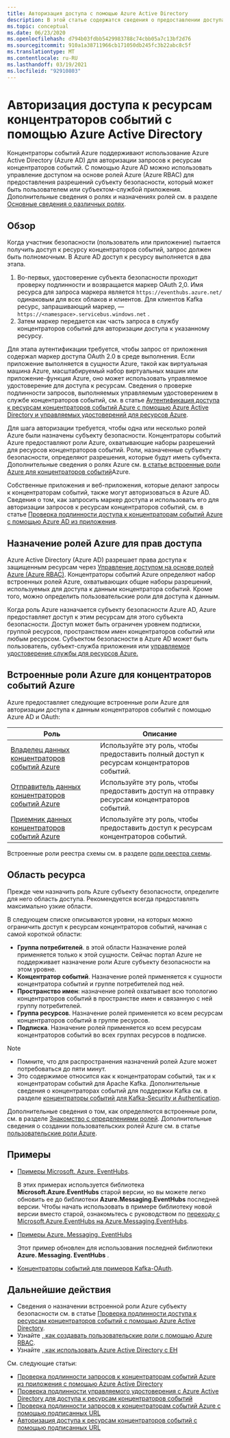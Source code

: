 ```yaml
---
title: Авторизация доступа с помощью Azure Active Directory
description: В этой статье содержатся сведения о предоставлении доступа к ресурсам концентраторов событий с помощью Azure Active Directory.
ms.topic: conceptual
ms.date: 06/23/2020
ms.openlocfilehash: d794b03fdbb5429983788c74cbb05a7c13bf2d76
ms.sourcegitcommit: 910a1a38711966cb171050db245fc3b22abc8c5f
ms.translationtype: MT
ms.contentlocale: ru-RU
ms.lasthandoff: 03/19/2021
ms.locfileid: "92910803"
---
```

# <a name="authorize-access-to-event-hubs-resources-using-azure-active-directory"></a>Авторизация доступа к ресурсам концентраторов событий с помощью Azure Active Directory
Концентраторы событий Azure поддерживают использование Azure Active Directory (Azure AD) для авторизации запросов к ресурсам концентраторов событий. С помощью Azure AD можно использовать управление доступом на основе ролей Azure (Azure RBAC) для предоставления разрешений субъекту безопасности, который может быть пользователем или субъектом-службой приложения. Дополнительные сведения о ролях и назначениях ролей см. в разделе [Основные сведения о различных ролях](../role-based-access-control/overview.md).

## <a name="overview"></a>Обзор
Когда участник безопасности (пользователь или приложение) пытается получить доступ к ресурсу концентраторов событий, запрос должен быть полномочным. В Azure AD доступ к ресурсу выполняется в два этапа. 

 1. Во-первых, удостоверение субъекта безопасности проходит проверку подлинности и возвращается маркер OAuth 2,0. Имя ресурса для запроса маркера является `https://eventhubs.azure.net/` одинаковым для всех облаков и клиентов. Для клиентов Kafka ресурс, запрашивающий маркер, — `https://<namespace>.servicebus.windows.net` .
 1. Затем маркер передается как часть запроса в службу концентраторов событий для авторизации доступа к указанному ресурсу.

Для этапа аутентификации требуется, чтобы запрос от приложения содержал маркер доступа OAuth 2.0 в среде выполнения. Если приложение выполняется в сущности Azure, такой как виртуальная машина Azure, масштабируемый набор виртуальных машин или приложение-функция Azure, оно может использовать управляемое удостоверение для доступа к ресурсам. Сведения о проверке подлинности запросов, выполняемых управляемым удостоверением в службе концентраторов событий, см. в статье [Аутентификация доступа к ресурсам концентраторов событий Azure с помощью Azure Active Directory и управляемых удостоверений для ресурсов Azure](authenticate-managed-identity.md). 

Для шага авторизации требуется, чтобы одна или несколько ролей Azure были назначены субъекту безопасности. Концентраторы событий Azure предоставляют роли Azure, охватывающие наборы разрешений для ресурсов концентраторов событий. Роли, назначенные субъекту безопасности, определяют разрешения, которые будут иметь субъекта. Дополнительные сведения о ролях Azure см. [в статье встроенные роли Azure для концентраторов событий](#azure-built-in-roles-for-azure-event-hubs)Azure. 

Собственные приложения и веб-приложения, которые делают запросы к концентраторам событий, также могут авторизоваться в Azure AD. Сведения о том, как запросить маркер доступа и использовать его для авторизации запросов к ресурсам концентраторов событий, см. в статье [Проверка подлинности доступа к концентраторам событий Azure с помощью Azure AD из приложения](authenticate-application.md). 

## <a name="assign-azure-roles-for-access-rights"></a>Назначение ролей Azure для прав доступа
Azure Active Directory (Azure AD) разрешает права доступа к защищенным ресурсам через [Управление доступом на основе ролей Azure (Azure RBAC)](../role-based-access-control/overview.md). Концентраторы событий Azure определяют набор встроенных ролей Azure, охватывающих общие наборы разрешений, используемых для доступа к данным концентратора событий. Кроме того, можно определить пользовательские роли для доступа к данным.

Когда роль Azure назначается субъекту безопасности Azure AD, Azure предоставляет доступ к этим ресурсам для этого субъекта безопасности. Доступ может быть ограничен уровнем подписки, группой ресурсов, пространством имен концентраторов событий или любым ресурсом. Субъектом безопасности в Azure AD может быть пользователь, субъект-служба приложения или [управляемое удостоверение службы для ресурсов Azure.](../active-directory/managed-identities-azure-resources/overview.md)

## <a name="azure-built-in-roles-for-azure-event-hubs"></a>Встроенные роли Azure для концентраторов событий Azure
Azure предоставляет следующие встроенные роли Azure для авторизации доступа к данным концентраторов событий с помощью Azure AD и OAuth:

| Роль | Описание | 
| ---- | ----------- | 
| [Владелец данных концентраторов событий Azure](../role-based-access-control/built-in-roles.md#azure-event-hubs-data-owner) | Используйте эту роль, чтобы предоставить полный доступ к ресурсам концентраторов событий. |
| [Отправитель данных концентраторов событий Azure](../role-based-access-control/built-in-roles.md#azure-event-hubs-data-sender) | Используйте эту роль, чтобы предоставить доступ на отправку ресурсам концентраторов событий. |
| [Приемник данных концентраторов событий Azure](../role-based-access-control/built-in-roles.md#azure-event-hubs-data-receiver) | Используйте эту роль, чтобы предоставить доступ к ресурсам концентраторов событий. |

Встроенные роли реестра схемы см. в разделе [роли реестра схемы](schema-registry-overview.md#azure-role-based-access-control).

## <a name="resource-scope"></a>Область ресурса 
Прежде чем назначить роль Azure субъекту безопасности, определите для него область доступа. Рекомендуется всегда предоставлять максимально узкие области.

В следующем списке описываются уровни, на которых можно ограничить доступ к ресурсам концентраторов событий, начиная с самой короткой области:

- **Группа потребителей**. в этой области Назначение ролей применяется только к этой сущности. Сейчас портал Azure не поддерживает назначение роли Azure субъекту безопасности на этом уровне. 
- **Концентратор событий**. Назначение ролей применяется к сущности концентратора событий и группе потребителей под ней.
- **Пространство имен**: назначение ролей охватывает всю топологию концентраторов событий в пространстве имен и связанную с ней группу потребителей.
- **Группа ресурсов**. Назначение ролей применяется ко всем ресурсам концентраторов событий в группе ресурсов.
- **Подписка**. Назначение ролей применяется ко всем ресурсам концентраторов событий во всех группах ресурсов в подписке.

> [!NOTE]
> - Помните, что для распространения назначений ролей Azure может потребоваться до пяти минут. 
> - Это содержимое относится как к концентраторам событий, так и к концентраторам событий для Apache Kafka. Дополнительные сведения о концентраторах событий для поддержки Kafka см. в разделе [концентраторы событий для Kafka-Security и Authentication](event-hubs-for-kafka-ecosystem-overview.md#security-and-authentication).


Дополнительные сведения о том, как определяются встроенные роли, см. в разделе [Знакомство с определениями ролей](../role-based-access-control/role-definitions.md#management-and-data-operations). Дополнительные сведения о создании пользовательских ролей Azure см. в статье [пользовательские роли Azure](../role-based-access-control/custom-roles.md).



## <a name="samples"></a>Примеры
- [Примеры Microsoft. Azure. EventHubs](https://github.com/Azure/azure-event-hubs/tree/master/samples/DotNet/Microsoft.Azure.EventHubs/Rbac). 
    
    В этих примерах используется библиотека **Microsoft.Azure.EventHubs** старой версии, но вы можете легко обновить ее до библиотеки **Azure.Messaging.EventHubs** последней версии. Чтобы начать использовать в примере библиотеку новой версии вместо старой, ознакомьтесь с руководством по [переходу с Microsoft.Azure.EventHubs на Azure.Messaging.EventHubs](https://github.com/Azure/azure-sdk-for-net/blob/master/sdk/eventhub/Azure.Messaging.EventHubs/MigrationGuide.md).
- [Примеры Azure. Messaging. EventHubs](https://github.com/Azure/azure-event-hubs/tree/master/samples/DotNet/Azure.Messaging.EventHubs/ManagedIdentityWebApp)

    Этот пример обновлен для использования последней библиотеки **Azure. Messaging. EventHubs** .
- [Концентраторы событий для примеров Kafka-OAuth](https://github.com/Azure/azure-event-hubs-for-kafka/tree/master/tutorials/oauth). 


## <a name="next-steps"></a>Дальнейшие действия
- Сведения о назначении встроенной роли Azure субъекту безопасности см. в статье [Проверка подлинности доступа к ресурсам концентраторов событий с помощью Azure Active Directory](authenticate-application.md).
- Узнайте [, как создавать пользовательские роли с помощью Azure RBAC](https://github.com/Azure/azure-event-hubs/tree/master/samples/DotNet/Microsoft.Azure.EventHubs/Rbac/CustomRole).
- Узнайте [, как использовать Azure Active Directory с EH](https://github.com/Azure/azure-event-hubs/tree/master/samples/DotNet/Microsoft.Azure.EventHubs/Rbac/AzureEventHubsSDK)

См. следующие статьи:

- [Проверка подлинности запросов к концентраторам событий Azure из приложения с помощью Azure Active Directory](authenticate-application.md)
- [Проверка подлинности управляемого удостоверения с Azure Active Directory для доступа к ресурсам концентраторов событий](authenticate-managed-identity.md)
- [Проверка подлинности запросов к концентраторам событий Azure с помощью подписанных URL](authenticate-shared-access-signature.md)
- [Авторизация доступа к ресурсам концентраторов событий с помощью подписанных URL](authorize-access-shared-access-signature.md)

